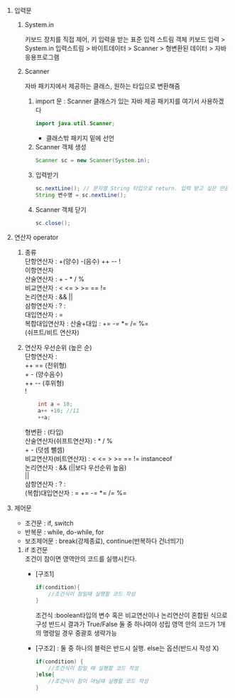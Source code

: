 1. 입력문
	1) System.in 
	
		키보드 장치를 직접 제어, 키 입력을 받는 표준 입력 스트림 객체  키보드 입력 > System.in 입력스트림 > 바이트데이터 > Scanner > 형변환된 데이터 > 자바 응용프로그램
	
	2) Scanner
	
		자바 패키지에서 제공하는 클래스, 원하는 타입으로 변환해줌  		
		1. import 문 : Scanner 클래스가 있는 자바 제공 패키지를 여기서 사용하겠다  
			```java
			import java.util.Scanner;
			```
			+ 클래스밖 패키지 밑에 선언
		2. Scanner 객체 생성  
			```java
			Scanner sc = new Scanner(System.in);
			```
		3. 입력받기  
			```java
			sc.nextLine(); // 문자열 String 타입으로 return. 입력 받고 싶은 만큼 계속 사용 가능.
			String 변수명 = sc.nextLine();
			```
		4. Scanner 객체 닫기  
			```java
			sc.close();
2. 연산자 operator
	1) 종류  
		단항연산자		: +(양수) -(음수) ++ -- !  
		이항연산자  
			산술연산자 	: + - * / %  
			비교연산자	: < <= > >= == !=  
			논리연산자	:  && ||   
		삼항연산자		: ? :  
		대입연산자		: =  
		복합대입연산자		: 산술+대입 : += -= *= /= %=  
		(쉬프트/비트 연산자)  
	2) 연산자 우선순위 (높은 순)  
		단항연산자 :  
			++ == (전위형)  
			+ - (양수음수)  
			++ -- (후위형)  
			!
			
		```java
			int a = 10;
			a++ +10; //11
			++a;
		```

		형변환 : (타입)  
		산술연산자(쉬프트연산자) : * / %  
			    		 + - (덧셈 뺄셈)  		
		비교연산자(비트연산자) : < <= > >= == != instanceof  
		논리연산자 : && (||보다 우선순위 높음)  
			    ||  
		삼항연산자 : ? :  
		(복합)대입연산자 : = += -= *= /= %=
3. 제어문
	- 조건문		: if, switch  
	- 반복문		: while, do-while, for  
	- 보조제어문	: break(강제종료), continue(반복하다 건너띄기)  

	1) if 조건문  
		조건이 참이면 영역안의 코드를 실행시킨다.  
		* [구조1]
			```java
			if(condition){
				//조건식이 참일때 실행할 코드 작성
			}
			```
		
 			조건식 :boolean타입의 변수 혹은 비교연산이나 논리연산이  혼합된 식으로 구성
				반드시 결과가 True/False 둘 중 하나여야 성립
			영역 안의 코드가 1개의 명령일 경우 중괄호 생략가능
		* [구조2] : 둘 중 하나의 블럭은 반드시 실행. else는 옵션(반드시 작성 X)  
			```java
			if(condition) {
				//조건식이 참일 때 실행할 코드 작성
			}else{ 
				//조건식이 참이 아닐때 실행할 코드 작성
			}
